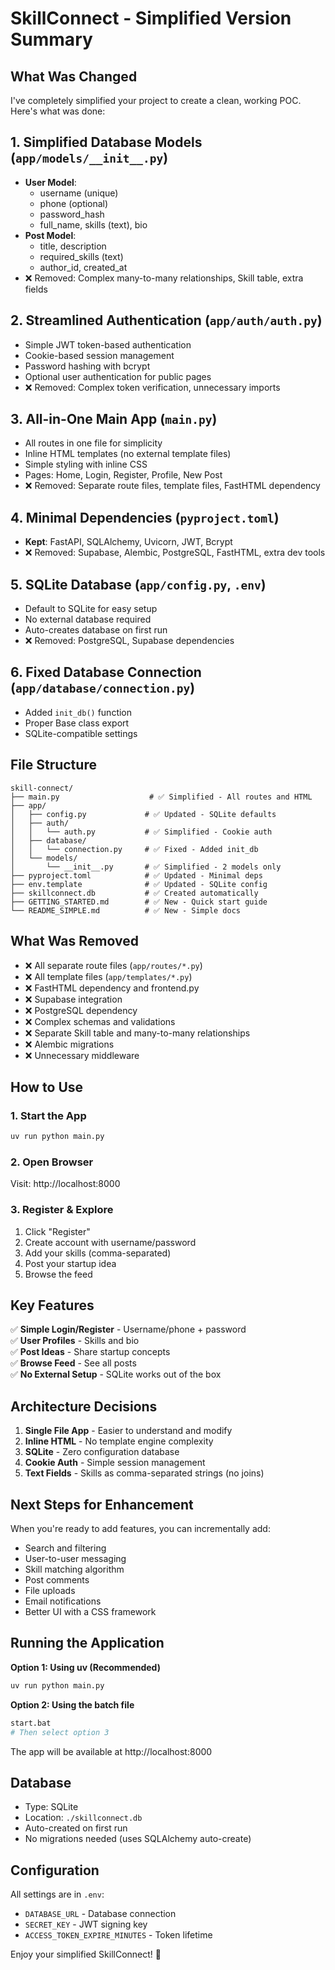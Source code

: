 # SkillConnect - Simplified Version Summary

## What Was Changed

I've completely simplified your project to create a clean, working POC. Here's what was done:

## 1. **Simplified Database Models** (`app/models/__init__.py`)
   - **User Model**: 
     - username (unique)
     - phone (optional)
     - password_hash
     - full_name, skills (text), bio
   - **Post Model**:
     - title, description
     - required_skills (text)
     - author_id, created_at
   - ❌ Removed: Complex many-to-many relationships, Skill table, extra fields

## 2. **Streamlined Authentication** (`app/auth/auth.py`)
   - Simple JWT token-based authentication
   - Cookie-based session management
   - Password hashing with bcrypt
   - Optional user authentication for public pages
   - ❌ Removed: Complex token verification, unnecessary imports

## 3. **All-in-One Main App** (`main.py`)
   - All routes in one file for simplicity
   - Inline HTML templates (no external template files)
   - Simple styling with inline CSS
   - Pages: Home, Login, Register, Profile, New Post
   - ❌ Removed: Separate route files, template files, FastHTML dependency

## 4. **Minimal Dependencies** (`pyproject.toml`)
   - **Kept**: FastAPI, SQLAlchemy, Uvicorn, JWT, Bcrypt
   - ❌ Removed: Supabase, Alembic, PostgreSQL, FastHTML, extra dev tools

## 5. **SQLite Database** (`app/config.py`, `.env`)
   - Default to SQLite for easy setup
   - No external database required
   - Auto-creates database on first run
   - ❌ Removed: PostgreSQL, Supabase dependencies

## 6. **Fixed Database Connection** (`app/database/connection.py`)
   - Added `init_db()` function
   - Proper Base class export
   - SQLite-compatible settings

## File Structure

```
skill-connect/
├── main.py                    # ✅ Simplified - All routes and HTML
├── app/
│   ├── config.py             # ✅ Updated - SQLite defaults
│   ├── auth/
│   │   └── auth.py           # ✅ Simplified - Cookie auth
│   ├── database/
│   │   └── connection.py     # ✅ Fixed - Added init_db
│   └── models/
│       └── __init__.py       # ✅ Simplified - 2 models only
├── pyproject.toml            # ✅ Updated - Minimal deps
├── env.template              # ✅ Updated - SQLite config
├── skillconnect.db           # ✅ Created automatically
├── GETTING_STARTED.md        # ✅ New - Quick start guide
└── README_SIMPLE.md          # ✅ New - Simple docs
```

## What Was Removed

- ❌ All separate route files (`app/routes/*.py`)
- ❌ All template files (`app/templates/*.py`)
- ❌ FastHTML dependency and frontend.py
- ❌ Supabase integration
- ❌ PostgreSQL dependency
- ❌ Complex schemas and validations
- ❌ Separate Skill table and many-to-many relationships
- ❌ Alembic migrations
- ❌ Unnecessary middleware

## How to Use

### 1. Start the App
```bash
uv run python main.py
```

### 2. Open Browser
Visit: http://localhost:8000

### 3. Register & Explore
1. Click "Register"
2. Create account with username/password
3. Add your skills (comma-separated)
4. Post your startup idea
5. Browse the feed

## Key Features

✅ **Simple Login/Register** - Username/phone + password  
✅ **User Profiles** - Skills and bio  
✅ **Post Ideas** - Share startup concepts  
✅ **Browse Feed** - See all posts  
✅ **No External Setup** - SQLite works out of the box  

## Architecture Decisions

1. **Single File App** - Easier to understand and modify
2. **Inline HTML** - No template engine complexity
3. **SQLite** - Zero configuration database
4. **Cookie Auth** - Simple session management
5. **Text Fields** - Skills as comma-separated strings (no joins)

## Next Steps for Enhancement

When you're ready to add features, you can incrementally add:
- Search and filtering
- User-to-user messaging  
- Skill matching algorithm
- Post comments
- File uploads
- Email notifications
- Better UI with a CSS framework

## Running the Application

**Option 1: Using uv (Recommended)**
```bash
uv run python main.py
```

**Option 2: Using the batch file**
```bash
start.bat
# Then select option 3
```

The app will be available at http://localhost:8000

## Database

- Type: SQLite
- Location: `./skillconnect.db`
- Auto-created on first run
- No migrations needed (uses SQLAlchemy auto-create)

## Configuration

All settings are in `.env`:
- `DATABASE_URL` - Database connection
- `SECRET_KEY` - JWT signing key
- `ACCESS_TOKEN_EXPIRE_MINUTES` - Token lifetime

Enjoy your simplified SkillConnect! 🎉
